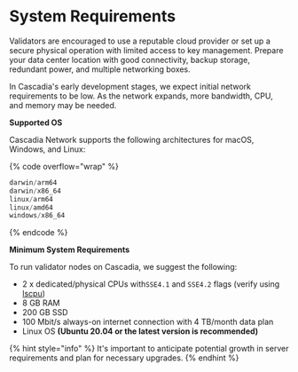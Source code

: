 # System Requirements

Validators are encouraged to use a reputable cloud provider or set up a secure physical operation with limited access to key management.  Prepare your data center location with good connectivity, backup storage, redundant power, and multiple networking boxes.

In Cascadia's early development stages, we expect initial network requirements to be low.  As the network expands, more bandwidth, CPU, and memory may be needed.



**Supported OS**

Cascadia Network supports the following architectures for macOS, Windows, and Linux:

{% code overflow="wrap" %}
```javascript
darwin/arm64
darwin/x86_64
linux/arm64
linux/amd64
windows/x86_64
```
{% endcode %}



**Minimum System Requirements**

To run validator nodes on Cascadia, we suggest the following:

* 2 x dedicated/physical CPUs with`SSE4.1` and `SSE4.2` flags (verify using [lscpu](https://manpages.ubuntu.com/manpages/trusty/man1/lscpu.1.html))
* 8 GB RAM
* 200 GB SSD
* 100 Mbit/s always-on internet connection with 4 TB/month data plan
* Linux OS **(Ubuntu 20.04 or the latest version is recommended)**

{% hint style="info" %}
It's important to anticipate potential growth in server requirements and plan for necessary upgrades.
{% endhint %}
